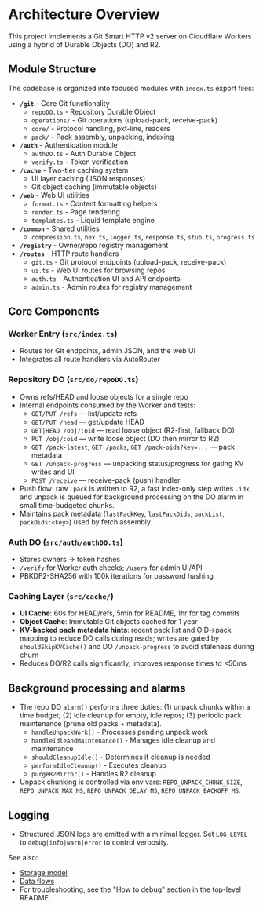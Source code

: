 # Architecture Overview

This project implements a Git Smart HTTP v2 server on Cloudflare Workers using a hybrid of Durable Objects (DO) and R2.

## Module Structure

The codebase is organized into focused modules with `index.ts` export files:

- **`/git`** - Core Git functionality
  - `repoDO.ts` - Repository Durable Object
  - `operations/` - Git operations (upload-pack, receive-pack)
  - `core/` - Protocol handling, pkt-line, readers
  - `pack/` - Pack assembly, unpacking, indexing
- **`/auth`** - Authentication module
  - `authDO.ts` - Auth Durable Object
  - `verify.ts` - Token verification
- **`/cache`** - Two-tier caching system
  - UI layer caching (JSON responses)
  - Git object caching (immutable objects)
- **`/web`** - Web UI utilities
  - `format.ts` - Content formatting helpers
  - `render.ts` - Page rendering
  - `templates.ts` - Liquid template engine
- **`/common`** - Shared utilities
  - `compression.ts`, `hex.ts`, `logger.ts`, `response.ts`, `stub.ts`, `progress.ts`
- **`/registry`** - Owner/repo registry management
- **`/routes`** - HTTP route handlers
  - `git.ts` - Git protocol endpoints (upload-pack, receive-pack)
  - `ui.ts` - Web UI routes for browsing repos
  - `auth.ts` - Authentication UI and API endpoints
  - `admin.ts` - Admin routes for registry management

## Core Components

### Worker Entry (`src/index.ts`)

- Routes for Git endpoints, admin JSON, and the web UI
- Integrates all route handlers via AutoRouter

### Repository DO (`src/do/repoDO.ts`)

- Owns refs/HEAD and loose objects for a single repo
- Internal endpoints consumed by the Worker and tests:
  - `GET/PUT /refs` — list/update refs
  - `GET/PUT /head` — get/update HEAD
  - `GET|HEAD /obj/:oid` — read loose object (R2-first, fallback DO)
  - `PUT /obj/:oid` — write loose object (DO then mirror to R2)
  - `GET /pack-latest`, `GET /packs`, `GET /pack-oids?key=...` — pack metadata
  - `GET /unpack-progress` — unpacking status/progress for gating KV writes and UI
  - `POST /receive` — receive-pack (push) handler
- Push flow: raw `.pack` is written to R2, a fast index-only step writes `.idx`, and unpack is queued for background processing on the DO alarm in small time-budgeted chunks.
- Maintains pack metadata (`lastPackKey`, `lastPackOids`, `packList`, `packOids:<key>`) used by fetch assembly.

### Auth DO (`src/auth/authDO.ts`)

- Stores owners → token hashes
- `/verify` for Worker auth checks; `/users` for admin UI/API
- PBKDF2-SHA256 with 100k iterations for password hashing

### Caching Layer (`src/cache/`)

- **UI Cache**: 60s for HEAD/refs, 5min for README, 1hr for tag commits
- **Object Cache**: Immutable Git objects cached for 1 year
- **KV-backed pack metadata hints**: recent pack list and OID→pack mapping to reduce DO calls during reads; writes are gated by `shouldSkipKVCache()` and DO `/unpack-progress` to avoid staleness during churn
- Reduces DO/R2 calls significantly, improves response times to <50ms

## Background processing and alarms

- The repo DO `alarm()` performs three duties: (1) unpack chunks within a time budget; (2) idle cleanup for empty, idle repos; (3) periodic pack maintenance (prune old packs + metadata).
  - `handleUnpackWork()` - Processes pending unpack work
  - `handleIdleAndMaintenance()` - Manages idle cleanup and maintenance
  - `shouldCleanupIdle()` - Determines if cleanup is needed
  - `performIdleCleanup()` - Executes cleanup
  - `purgeR2Mirror()` - Handles R2 cleanup
- Unpack chunking is controlled via env vars: `REPO_UNPACK_CHUNK_SIZE`, `REPO_UNPACK_MAX_MS`, `REPO_UNPACK_DELAY_MS`, `REPO_UNPACK_BACKOFF_MS`.

## Logging

- Structured JSON logs are emitted with a minimal logger. Set `LOG_LEVEL` to `debug|info|warn|error` to control verbosity.

See also:

- [Storage model](./storage.md)
- [Data flows](./data-flows.md)
- For troubleshooting, see the "How to debug" section in the top-level README.
